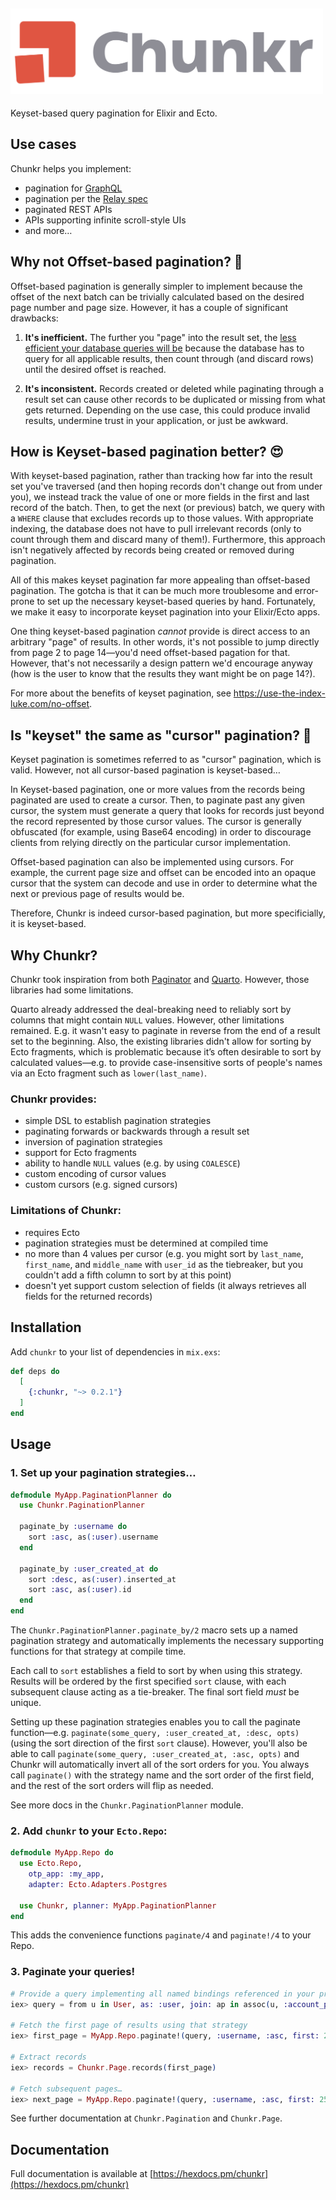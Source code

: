 ## <img alt="Chunkr" width="500px" src="assets/logo_o.svg">

<!-- MDOC !-->

Keyset-based query pagination for Elixir and Ecto.

## Use cases

Chunkr helps you implement:

  * pagination for [GraphQL](https://graphql.org/learn/pagination/#pagination-and-edges)
  * pagination per the [Relay spec](https://relay.dev/graphql/connections.htm)
  * paginated REST APIs
  * APIs supporting infinite scroll-style UIs
  * and more…

## Why not Offset-based pagination? 🤔

Offset-based pagination is generally simpler to implement because the offset of the next batch can
be trivially calculated based on the desired page number and page size. However, it has a couple
of significant drawbacks:

  1. **It's inefficient.** The further you "page" into the result set, the
    [less efficient your database queries will be](https://use-the-index-luke.com/no-offset) because
    the database has to query for all applicable results, then count through (and discard rows)
    until the desired offset is reached.

  2. **It's inconsistent.** Records created or deleted while paginating through a result set can
    cause other records to be duplicated or missing from what gets returned. Depending on the use
    case, this could produce invalid results, undermine trust in your application, or just be
    awkward.

## How is Keyset-based pagination better? 😍

With keyset-based pagination, rather than tracking how far into the result set you've traversed (and
then hoping records don't change out from under you), we instead track the value of one or more
fields in the first and last record of the batch. Then, to get the next (or previous) batch, we
query with a `WHERE` clause that excludes records up to those values. With appropriate indexing,
the database does not have to pull irrelevant records (only to count through them and discard
many of them!). Furthermore, this approach isn't negatively affected by records being created
or removed during pagination.

All of this makes keyset pagination far more appealing than offset-based pagination.
The gotcha is that it can be much more troublesome and error-prone to set up the necessary
keyset-based queries by hand. Fortunately, we make it easy to incorporate keyset pagination into
your Elixir/Ecto apps.

One thing keyset-based pagination _cannot_ provide is direct access to an arbitrary "page" of
results. In other words, it's not possible to jump directly from page 2 to page 14—you'd need
offset-based pagation for that. However, that's not necessarily a design pattern we'd encourage
anyway (how is the user to know that the results they want might be on page 14?).

For more about the benefits of keyset pagination, see https://use-the-index-luke.com/no-offset.

## Is "keyset" the same as "cursor" pagination? 🧐

Keyset pagination is sometimes referred to as "cursor" pagination, which is valid. However,
not all cursor-based pagination is keyset-based…

In Keyset-based pagination, one or more values from the records being paginated are used to
create a cursor. Then, to paginate past any given cursor, the system must generate a query
that looks for records just beyond the record represented by those cursor values. The cursor
is generally obfuscated (for example, using Base64 encoding) in order to discourage clients
from relying directly on the particular cursor implementation.

Offset-based pagination can also be implemented using cursors. For example, the current
page size and offset can be encoded into an opaque cursor that the system can decode and
use in order to determine what the next or previous page of results would be.

Therefore, Chunkr is indeed cursor-based pagination, but more specificially, it is keyset-based.

## Why Chunkr?

Chunkr took inspiration from both [Paginator](https://github.com/duffelhq/paginator) and
[Quarto](https://github.com/maartenvanvliet/quarto/). However, those libraries had some limitations.

Quarto already addressed the deal-breaking need to reliably sort by columns that might contain
`NULL` values. However, other limitations remained. E.g. it wasn't easy to paginate in reverse
from the end of a result set to the beginning. Also, the existing libraries didn't allow for
sorting by Ecto fragments, which is problematic because it’s often desirable to sort by
calculated values—e.g. to provide case-insensitive sorts of people's names via an Ecto fragment
such as `lower(last_name)`.

### Chunkr provides:
* simple DSL to establish pagination strategies
* paginating forwards or backwards through a result set
* inversion of pagination strategies
* support for Ecto fragments
* ability to handle `NULL` values (e.g. by using `COALESCE`)
* custom encoding of cursor values
* custom cursors (e.g. signed cursors)

### Limitations of Chunkr:
* requires Ecto
* pagination strategies must be determined at compiled time
* no more than 4 values per cursor (e.g. you might sort by `last_name`, `first_name`, and
  `middle_name` with `user_id` as the tiebreaker, but you couldn't add a fifth column to sort by
  at this point)
* doesn't yet support custom selection of fields (it always retrieves all fields for the returned
  records)

## Installation

Add `chunkr` to your list of dependencies in `mix.exs`:

```elixir
def deps do
  [
    {:chunkr, "~> 0.2.1"}
  ]
end
```

## Usage

### 1. Set up your pagination strategies…

```elixir
defmodule MyApp.PaginationPlanner do
  use Chunkr.PaginationPlanner

  paginate_by :username do
    sort :asc, as(:user).username
  end

  paginate_by :user_created_at do
    sort :desc, as(:user).inserted_at
    sort :asc, as(:user).id
  end
end
```

The `Chunkr.PaginationPlanner.paginate_by/2`  macro sets up a named pagination strategy
and automatically implements the necessary supporting functions for that strategy at compile time.

Each call to `sort` establishes a field to sort by when using this strategy. Results
will be ordered by the first specified `sort` clause, with each subsequent clause acting
as a tie-breaker. The final sort field _must_ be unique.

Setting up these pagination strategies enables you to call the paginate function—e.g.
`paginate(some_query, :user_created_at, :desc, opts)` (using the sort direction of the first
`sort` clause). However, you'll also be able to call
`paginate(some_query, :user_created_at, :asc, opts)` and Chunkr will automatically invert all
of the sort orders for you. You always call `paginate()` with the strategy name and the sort
order of the first field, and the rest of the sort orders will flip as needed.

See more docs in the `Chunkr.PaginationPlanner` module.

### 2. Add `chunkr` to your `Ecto.Repo`:

```elixir
defmodule MyApp.Repo do
  use Ecto.Repo,
    otp_app: :my_app,
    adapter: Ecto.Adapters.Postgres

  use Chunkr, planner: MyApp.PaginationPlanner
end
```

This adds the convenience functions `paginate/4` and `paginate!/4` to your Repo.

### 3. Paginate your queries!

```elixir
# Provide a query implementing all named bindings referenced in your previously-established strategy
iex> query = from u in User, as: :user, join: ap in assoc(u, :account_profile), as: :profile

# Fetch the first page of results using that strategy
iex> first_page = MyApp.Repo.paginate!(query, :username, :asc, first: 25)

# Extract records
iex> records = Chunkr.Page.records(first_page)

# Fetch subsequent pages…
iex> next_page = MyApp.Repo.paginate!(query, :username, :asc, first: 25, after: first_page.end_cursor)
```

See further documentation at `Chunkr.Pagination` and `Chunkr.Page`.

<!-- MDOC !-->

## Documentation

Full documentation is available at [https://hexdocs.pm/chunkr](https://hexdocs.pm/chunkr)
